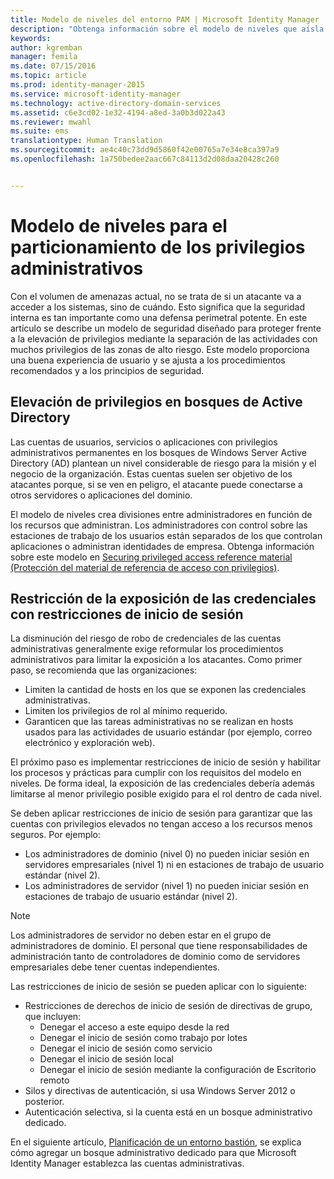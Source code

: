 ```yaml
---
title: Modelo de niveles del entorno PAM | Microsoft Identity Manager
description: "Obtenga información sobre el modelo de niveles que aísla el sistema según la vulnerabilidad y el riesgo."
keywords: 
author: kgremban
manager: femila
ms.date: 07/15/2016
ms.topic: article
ms.prod: identity-manager-2015
ms.service: microsoft-identity-manager
ms.technology: active-directory-domain-services
ms.assetid: c6e3cd02-1e32-4194-a8ed-3a0b3d022a43
ms.reviewer: mwahl
ms.suite: ems
translationtype: Human Translation
ms.sourcegitcommit: ae4c40c73dd9d5860f42e00765a7e34e8ca397a9
ms.openlocfilehash: 1a750bedee2aac667c84113d2d08daa20428c260


---
```


# Modelo de niveles para el particionamiento de los privilegios administrativos

Con el volumen de amenazas actual, no se trata de si un atacante va a acceder a los sistemas, sino de cuándo. Esto significa que la seguridad interna es tan importante como una defensa perimetral potente. En este artículo se describe un modelo de seguridad diseñado para proteger frente a la elevación de privilegios mediante la separación de las actividades con muchos privilegios de las zonas de alto riesgo. Este modelo proporciona una buena experiencia de usuario y se ajusta a los procedimientos recomendados y a los principios de seguridad.

## Elevación de privilegios en bosques de Active Directory

Las cuentas de usuarios, servicios o aplicaciones con privilegios administrativos permanentes en los bosques de Windows Server Active Directory (AD) plantean un nivel considerable de riesgo para la misión y el negocio de la organización. Estas cuentas suelen ser objetivo de los atacantes porque, si se ven en peligro, el atacante puede conectarse a otros servidores o aplicaciones del dominio.

El modelo de niveles crea divisiones entre administradores en función de los recursos que administran. Los administradores con control sobre las estaciones de trabajo de los usuarios están separados de los que controlan aplicaciones o administran identidades de empresa. Obtenga información sobre este modelo en [Securing privileged access reference material (Protección del material de referencia de acceso con privilegios)](http://aka.ms/tiermodel).

## Restricción de la exposición de las credenciales con restricciones de inicio de sesión

La disminución del riesgo de robo de credenciales de las cuentas administrativas generalmente exige reformular los procedimientos administrativos para limitar la exposición a los atacantes. Como primer paso, se recomienda que las organizaciones:

- Limiten la cantidad de hosts en los que se exponen las credenciales administrativas.
- Limiten los privilegios de rol al mínimo requerido.
- Garanticen que las tareas administrativas no se realizan en hosts usados para las actividades de usuario estándar (por ejemplo, correo electrónico y exploración web).

El próximo paso es implementar restricciones de inicio de sesión y habilitar los procesos y prácticas para cumplir con los requisitos del modelo en niveles. De forma ideal, la exposición de las credenciales debería además limitarse al menor privilegio posible exigido para el rol dentro de cada nivel.

Se deben aplicar restricciones de inicio de sesión para garantizar que las cuentas con privilegios elevados no tengan acceso a los recursos menos seguros. Por ejemplo:

- Los administradores de dominio (nivel 0) no pueden iniciar sesión en servidores empresariales (nivel 1) ni en estaciones de trabajo de usuario estándar (nivel 2).
- Los administradores de servidor (nivel 1) no pueden iniciar sesión en estaciones de trabajo de usuario estándar (nivel 2).

>[!NOTE]
> Los administradores de servidor no deben estar en el grupo de administradores de dominio. El personal que tiene responsabilidades de administración tanto de controladores de dominio como de servidores empresariales debe tener cuentas independientes.

Las restricciones de inicio de sesión se pueden aplicar con lo siguiente:

- Restricciones de derechos de inicio de sesión de directivas de grupo, que incluyen:  
    - Denegar el acceso a este equipo desde la red  
    - Denegar el inicio de sesión como trabajo por lotes  
    - Denegar el inicio de sesión como servicio  
    - Denegar el inicio de sesión local  
    - Denegar el inicio de sesión mediante la configuración de Escritorio remoto  
- Silos y directivas de autenticación, si usa Windows Server 2012 o posterior.
- Autenticación selectiva, si la cuenta está en un bosque administrativo dedicado.

En el siguiente artículo, [Planificación de un entorno bastión](planning-bastion-environment.md), se explica cómo agregar un bosque administrativo dedicado para que Microsoft Identity Manager establezca las cuentas administrativas.



<!--HONumber=Jul16_HO3-->


